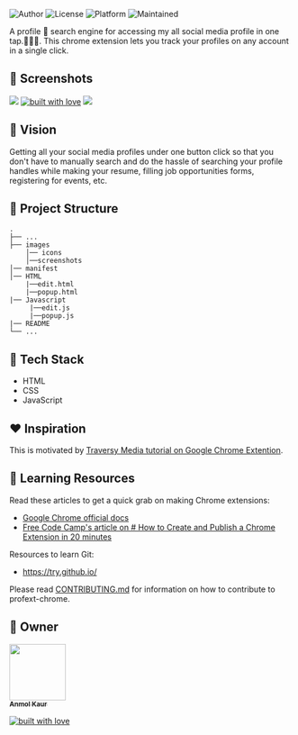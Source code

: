 

![Author](https://img.shields.io/badge/author-anmolkaur18-pink)
![License](https://img.shields.io/badge/License-MIT-red)
![Platform](https://img.shields.io/badge/platform-Visual%20Studio%20Code-blue)
![Maintained](https://img.shields.io/maintenance/yes/2020)

A profile 🔎 search engine for accessing my all social media profile in one tap.👨‍💻👩‍. This chrome extension lets you track your profiles on any account in a single click.
## 🚀 Screenshots

![](https://github.com/anmolkaur18/profileExtension_Chrome/blob/master/images/ss2.PNG)
[![built with love](https://forthebadge.com/images/badges/built-with-love.svg)](https://github.com/anmolkaur18/)
![](https://github.com/anmolkaur18/profileExtension_Chrome/blob/master/images/ss3.PNG)


## 👩‍ Vision
Getting all your social media profiles under one button click so that you don't have to manually search and do the hassle of searching your profile handles while making your resume, filling job opportunities forms, registering for events, etc.


## 🤷 Project Structure
    .
    ├── ...
    ├── images
        │── icons
        │──screenshots
    │── manifest
    │── HTML
        |──edit.html
        |──popup.html
    |── Javascript
         |──edit.js
         |──popup.js
    |── README
    └── ...


## 🔆 Tech Stack
-  HTML
-  CSS
-  JavaScript

## ❤️ Inspiration
This is motivated by [Traversy Media tutorial on Google Chrome Extention](https://www.youtube.com/watch?v=wHZCYi1K664).

## 📝 Learning Resources

Read these articles to get a quick grab on making Chrome extensions:
- [Google Chrome official docs](https://developer.chrome.com/extensions)
- [Free Code Camp's article on # How to Create and Publish a Chrome Extension in 20 minutes](https://www.freecodecamp.org/news/how-to-create-and-publish-a-chrome-extension-in-20-minutes-6dc8395d7153/)

Resources to learn Git:
-  https://try.github.io/


Please read  [CONTRIBUTING.md](CONTRIBUTING.md)  for information on how to contribute to profext-chrome.
## 👬 Owner
<a href="https://github.com/anmolkaur18"><img src="https://i.pinimg.com/564x/d6/37/fd/d637fda9c29d54ec422c5832edbc2aa0.jpg" width="100px;"><br><sub><b>Anmol Kaur</b></sub></a><br />

[![built with love](https://forthebadge.com/images/badges/built-with-love.svg)](https://github.com/anmolkaur18/)
